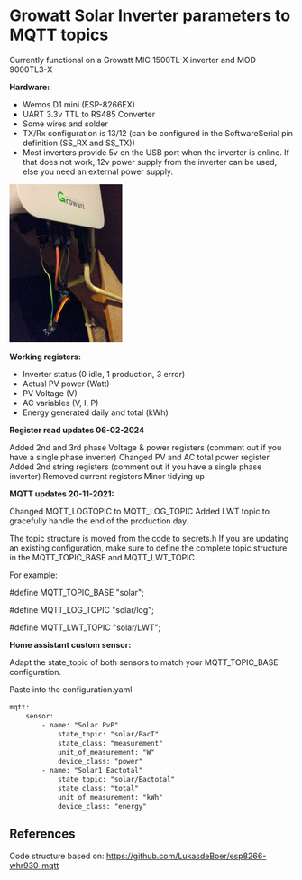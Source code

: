 # Growatt Solar Inverter parameters to MQTT topics
Currently functional on a Growatt MIC 1500TL-X inverter and MOD 9000TL3-X

**Hardware:**
- Wemos D1 mini (ESP-8266EX)
- UART 3.3v TTL to RS485 Converter
- Some wires and solder
- TX/Rx configuration is 13/12 (can be configured in the SoftwareSerial pin definition (SS_RX and SS_TX))
- Most inverters provide 5v on the USB port when the inverter is online. If that does not work, 12v power supply from the inverter can be used, else you need an external power supply.

![Proto stage](/Images/Growatt_inverter.jpeg?raw=true)


**Working registers:**

- Inverter status (0 idle, 1 production, 3 error)
- Actual PV power (Watt) 
- PV Voltage (V)
- AC variables (V, I, P) 
- Energy generated daily and total (kWh)

**Register read updates 06-02-2024**

Added 2nd and 3rd phase Voltage & power registers  (comment out if you have a single phase inverter)
Changed PV and AC total power register
Added 2nd string registers (comment out if you have a single phase inverter)
Removed current registers
Minor tidying up

**MQTT updates 20-11-2021:**

Changed MQTT_LOGTOPIC to MQTT_LOG_TOPIC
Added LWT topic to gracefully handle the end of the production day.

The topic structure is moved from the code to secrets.h
If you are updating an existing configuration, make sure to define the complete topic structure in the MQTT_TOPIC_BASE and MQTT_LWT_TOPIC

For example:

#define MQTT_TOPIC_BASE "solar";

#define MQTT_LOG_TOPIC "solar/log";

#define MQTT_LWT_TOPIC "solar/LWT";

**Home assistant custom sensor:**

Adapt the state_topic of both sensors to match your MQTT_TOPIC_BASE configuration.

Paste into the configuration.yaml

	mqtt:
		sensor:
 			- name: "Solar PvP"  
				state_topic: "solar/PacT"
   				state_class: "measurement"
   				unit_of_measurement: "W"
   	 			device_class: "power"
			- name: "Solar1 Eactotal"
  				state_topic: "solar/Eactotal"
				state_class: "total"
   				unit_of_measurement: "kWh"
   				device_class: "energy"
   

## References
Code structure based on: https://github.com/LukasdeBoer/esp8266-whr930-mqtt
